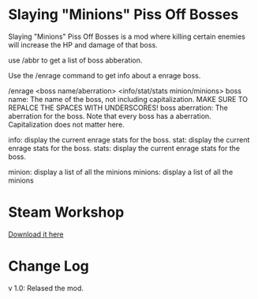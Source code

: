 # Slaying "Minions" Piss Off Bosses
Slaying "Minions" Piss Off Bosses is a mod where killing certain enemies will increase the HP and damage of that boss. 

use /abbr to get a list of boss abberation.

Use the /enrage command to get info about a enrage boss.

/enrage <boss name/aberration> <info/stat/stats minion/minions>
boss name: The name of the boss, not including capitalization. MAKE SURE TO REPALCE THE SPACES WITH UNDERSCORES! 
boss aberration: The aberration for the boss. Note that every boss has a aberration. Capitalization does not matter here.
			
info: display the current enrage stats for the boss.
stat: display the current enrage stats for the boss.
stats: display the current enrage stats for the boss.

minion: display a list of all the minions
minions: display a list of all the minions

# Steam Workshop
[Download it here](https://steamcommunity.com/sharedfiles/filedetails/?id=2952321754)

# Change Log
v 1.0: Relased the mod.